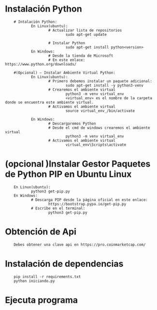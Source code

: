 # Instalación Python
        # Intalación Python:
                En Linux(ubuntu):
                        # Actualizar lista de repositorios
                                sudo apt-get update

                        # Instalar Python
                                sudo apt-get install python<version>
                En Windows:
                        # Desde la tienda de Microsoft
                        # En este enlace: https://www.python.org/downloads/
        
        #(Opcional) – Instalar Ambiente Virtual Python:
                En Linux(ubuntu):
                        # Primero debemos instalar un paquete adicional:
                                sudo apt-get install -y python3-venv
                        # Crearemos el ambiente virtual
                                python3 -m venv virtual_env
                                «virtual_env» es el nombre de la carpeta donde se encuentra este ambiente virtual.
                        # Activamos el ambiente virtual
                                source virtual_env_/bin/activate

                En Windows:
                        # Descargaremos Python
                        # Desde el cmd de windows crearemos el ambiente virtual
                                python3 -m venv virtual_env
                        # Activamos el ambiente virtual
                                virtual_env\Scripts\activate

# (opcional )Instalar Gestor Paquetes de Python PIP en Ubuntu Linux
        En Linux(ubuntu):
                python3 get-pip.py
        En Windows:
                # Descarga PIP desde la página oficial en este enlace: 
                        https://bootstrap.pypa.io/get-pip.py
                # Escribe en el terminal:
                        python3 get-pip.py

# Obtención de Api
        Debes obtener una clave api en https://pro.coinmarketcap.com/
# Instalación de dependencias
        pip install -r requirements.txt
        python iniciando.py

# Ejecuta programa
